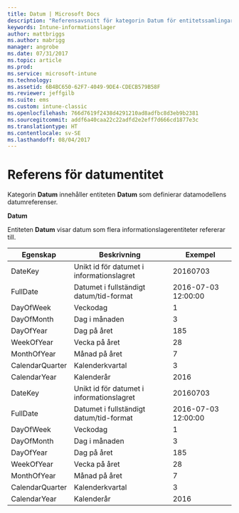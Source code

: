 ```yaml
---
title: Datum | Microsoft Docs
description: "Referensavsnitt för kategorin Datum för entitetssamlingar i API:et för Intune-informationslager."
keywords: Intune-informationslager
author: mattbriggs
ms.author: mabrigg
manager: angrobe
ms.date: 07/31/2017
ms.topic: article
ms.prod: 
ms.service: microsoft-intune
ms.technology: 
ms.assetid: 6B4BC650-62F7-4049-9DE4-CDECB579B58F
ms.reviewer: jeffgilb
ms.suite: ems
ms.custom: intune-classic
ms.openlocfilehash: 766d7619f2438d4291210ad8adfbc8d3eb9b2381
ms.sourcegitcommit: addf6a40caa22c22adfd2e2eff7d666cd1877e3c
ms.translationtype: HT
ms.contentlocale: sv-SE
ms.lasthandoff: 08/04/2017
---
```

# <a name="reference-for-date-entity"></a>Referens för datumentitet

Kategorin **Datum** innehåller entiteten **Datum** som definierar datamodellens datumreferenser.

**Datum**

Entiteten **Datum** visar datum som flera informationslagerentiteter refererar till.

| Egenskap  | Beskrivning | Exempel |
|---------|------------|--------|
| DateKey |Unikt id för datumet i informationslagret | 20160703 |
| FullDate |Datumet i fullständigt datum/tid-format | 2016-07-03 12:00:00 |
| DayOfWeek |Veckodag |1 |
| DayOfMonth |Dag i månaden |3 |
| DayOfYear |Dag på året |185 |
| WeekOfYear |Vecka på året |28 |
| MonthOfYear |Månad på året |7 |
| CalendarQuarter |Kalenderkvartal |3 |
| CalendarYear |Kalenderår |2016 |
| DateKey |Unikt id för datumet i informationslagret |20160703 |
| FullDate |Datumet i fullständigt datum/tid-format | 2016-07-03 12:00:00 |
| DayOfWeek |Veckodag |1 |
| DayOfMonth |Dag i månaden |3 |
| DayOfYear |Dag på året |185 |
| WeekOfYear |Vecka på året |28 |
| MonthOfYear |Månad på året |7 |
| CalendarQuarter |Kalenderkvartal |3 |
| CalendarYear |Kalenderår |2016 |
